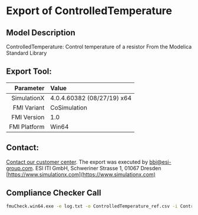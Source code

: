 # Export of ControlledTemperature

## Model Description

ControlledTemperature: Control temperature of a resistor
From the Modelica Standard Library

## Export Tool:

|Parameter|Value|
|--------:|:----|
|SimulationX|4.0.4.60382 (08/27/19) x64|
|FMI Variant|CoSimulation|
|FMI Version|1.0|
|FMI Platform|Win64|

## Contact:

[Contact our customer center](https://www.simulationx.com/customer-center.html). The export was executed by bbi@esi-group.com.
ESI ITI GmbH, Schweriner Strasse 1, 01067 Dresden
[https://www.simulationx.com](https://www.simulationx.com)


## Compliance Checker Call

```bash
fmuCheck.win64.exe -e log.txt -o ControlledTemperature_ref.csv -i ControlledTemperature_in.csv -s 10 -h 1e-3 -n 0 -c , ControlledTemperature.fmu
```

